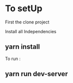 # To setUp 
First the clone project

Install all Independencies
##  yarn install

To run :
## yarn run dev-server
